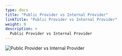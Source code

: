 ```yaml
---
type: docs
title: "Public Provider vs Internal Provider"
linkTitle: "Public Provider vs Internal Provider"
weight: 9
description: >
  Public Provider vs Internal Provider
---
```


![Public Provider vs Internal Provider](/images/bootcamp-slides/lightning-bootcamp/Slide9.PNG)
